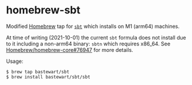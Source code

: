 # homebrew-sbt

Modified [Homebrew] tap for [`sbt`] which installs on M1 (arm64) machines.

At time of writing (2021-10-01) the current `sbt` formula does not install
due to it including a non-arm64 binary: `sbtn` which requires x86_64.
See [Homebrew/homebrew-core#76947](https://github.com/Homebrew/homebrew-core/pull/76947)
for more details.

Usage:
  
	$ brew tap bastewart/sbt
	$ brew install bastewart/sbt/sbt

[Homebrew]: https://brew.sh/
[`sbt`]: (https://www.scala-sbt.org/)
